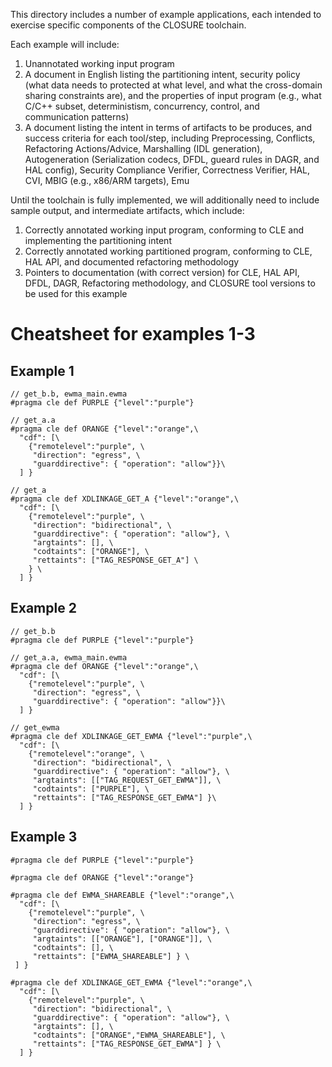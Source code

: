 This directory includes a number of example applications, each intended to
exercise specific components of the CLOSURE toolchain.

Each example will include:
  1. Unannotated working input program 
  2. A document in English listing the partitioning intent, security policy 
     (what data needs to protected at what level, and what the cross-domain 
      sharing constraints are), and the properties of input program (e.g., 
      what C/C++ subset, deterministism, concurrency, control, and communication
      patterns)
  3. A document listing the intent in terms of artifacts to be produces, 
     and success criteria for each tool/step, including Preprocessing,
     Conflicts, Refactoring Actions/Advice, Marshalling (IDL generation),
     Autogeneration (Serialization codecs, DFDL, gueard rules in DAGR, and HAL
     config), Security Compliance Verifier, Correctness Verifier, HAL, CVI, MBIG
     (e.g., x86/ARM targets), Emu
  
Until the toolchain is fully implemented, we will additionally need to include
sample output, and intermediate artifacts, which include:
  1. Correctly annotated working input program, conforming to CLE and 
     implementing the partitioning intent
  2. Correctly annotated working partitioned program, conforming to CLE, 
     HAL API, and documented refactoring methodology
  3. Pointers to documentation (with correct version) for CLE, HAL API, 
     DFDL, DAGR, Refactoring methodology, and CLOSURE tool versions to 
     be used for this example

# Cheatsheet for examples 1-3

## Example 1

```
// get_b.b, ewma_main.ewma
#pragma cle def PURPLE {"level":"purple"}

// get_a.a
#pragma cle def ORANGE {"level":"orange",\
  "cdf": [\
    {"remotelevel":"purple", \
     "direction": "egress", \
     "guarddirective": { "operation": "allow"}}\
  ] }

// get_a
#pragma cle def XDLINKAGE_GET_A {"level":"orange",\
  "cdf": [\
    {"remotelevel":"purple", \
     "direction": "bidirectional", \
     "guarddirective": { "operation": "allow"}, \
     "argtaints": [], \
     "codtaints": ["ORANGE"], \
     "rettaints": ["TAG_RESPONSE_GET_A"] \
    } \
  ] }
```
  
## Example 2

```
// get_b.b
#pragma cle def PURPLE {"level":"purple"}

// get_a.a, ewma_main.ewma
#pragma cle def ORANGE {"level":"orange",\
  "cdf": [\
    {"remotelevel":"purple", \
     "direction": "egress", \
     "guarddirective": { "operation": "allow"}}\
  ] }

// get_ewma
#pragma cle def XDLINKAGE_GET_EWMA {"level":"purple",\
  "cdf": [\
    {"remotelevel":"orange", \
     "direction": "bidirectional", \
     "guarddirective": { "operation": "allow"}, \
     "argtaints": [["TAG_REQUEST_GET_EWMA"]], \
     "codtaints": ["PURPLE"], \
     "rettaints": ["TAG_RESPONSE_GET_EWMA"] }\
  ] }
```

## Example 3

```
#pragma cle def PURPLE {"level":"purple"}

#pragma cle def ORANGE {"level":"orange"}

#pragma cle def EWMA_SHAREABLE {"level":"orange",\
  "cdf": [\
    {"remotelevel":"purple", \
     "direction": "egress", \
     "guarddirective": { "operation": "allow"}, \
     "argtaints": [["ORANGE"], ["ORANGE"]], \
     "codtaints": [], \
     "rettaints": ["EWMA_SHAREABLE"] } \
 ] }

#pragma cle def XDLINKAGE_GET_EWMA {"level":"orange",\
  "cdf": [\
    {"remotelevel":"purple", \
     "direction": "bidirectional", \
     "guarddirective": { "operation": "allow"}, \
     "argtaints": [], \
     "codtaints": ["ORANGE","EWMA_SHAREABLE"], \
     "rettaints": ["TAG_RESPONSE_GET_EWMA"] } \
  ] }
```

